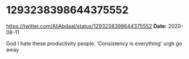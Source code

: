 # 1293238398644375552
https://twitter.com/AliAbdaal/status/1293238398644375552
**Date:** 2020-08-11

God I hate these productivity people. ‘Consistency is everything’ urgh go away
